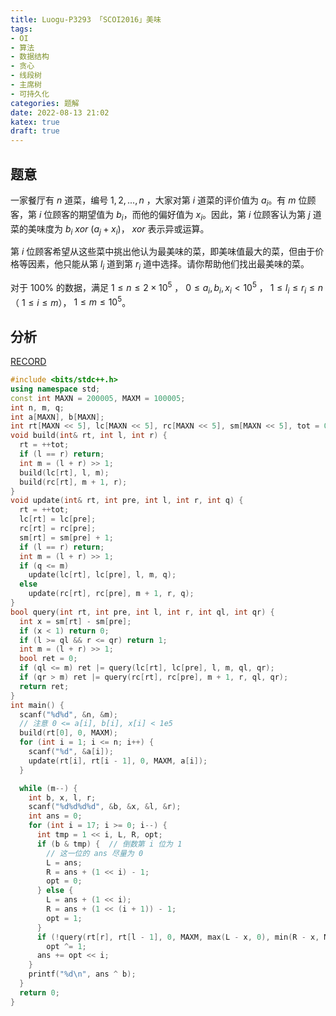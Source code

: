 ```yaml
---
title: Luogu-P3293 「SCOI2016」美味
tags:
- OI
- 算法
- 数据结构
- 贪心
- 线段树
- 主席树
- 可持久化
categories: 题解
date: 2022-08-13 21:02
katex: true
draft: true
---
```


## 题意

一家餐厅有 $n$ 道菜，编号 $1,2,...,n$ ，大家对第 $i$ 道菜的评价值为 $a_i$。有 $m$ 位顾客，第 $i$ 位顾客的期望值为 $b_i$，而他的偏好值为 $x_i$。因此，第 $i$ 位顾客认为第 $j$ 道菜的美味度为 $b_i \ xor \ (a_j+x_i)$， $xor$ 表示异或运算。

第 $i$ 位顾客希望从这些菜中挑出他认为最美味的菜，即美味值最大的菜，但由于价格等因素，他只能从第 $l_i$ 道到第 $r_i$ 道中选择。请你帮助他们找出最美味的菜。

对于 $100\%$ 的数据，满足 $1 \le n \le 2 \times 10^5$ ， $0 \le a_i,b_i,x_i < 10^5$ ， $1 \le l_i \le r_i \le n$（ $1 \le i \le m$）， $1 \le m \le 10^5$。

## 分析

[RECORD](https://www.luogu.com.cn/record/83676747)

```cpp
#include <bits/stdc++.h>
using namespace std;
const int MAXN = 200005, MAXM = 100005;
int n, m, q;
int a[MAXN], b[MAXN];
int rt[MAXN << 5], lc[MAXN << 5], rc[MAXN << 5], sm[MAXN << 5], tot = 0;
void build(int& rt, int l, int r) {
  rt = ++tot;
  if (l == r) return;
  int m = (l + r) >> 1;
  build(lc[rt], l, m);
  build(rc[rt], m + 1, r);
}
void update(int& rt, int pre, int l, int r, int q) {
  rt = ++tot;
  lc[rt] = lc[pre];
  rc[rt] = rc[pre];
  sm[rt] = sm[pre] + 1;
  if (l == r) return;
  int m = (l + r) >> 1;
  if (q <= m)
    update(lc[rt], lc[pre], l, m, q);
  else
    update(rc[rt], rc[pre], m + 1, r, q);
}
bool query(int rt, int pre, int l, int r, int ql, int qr) {
  int x = sm[rt] - sm[pre];
  if (x < 1) return 0;
  if (l >= ql && r <= qr) return 1;
  int m = (l + r) >> 1;
  bool ret = 0;
  if (ql <= m) ret |= query(lc[rt], lc[pre], l, m, ql, qr);
  if (qr > m) ret |= query(rc[rt], rc[pre], m + 1, r, ql, qr);
  return ret;
}
int main() {
  scanf("%d%d", &n, &m);
  // 注意 0 <= a[i], b[i], x[i] < 1e5
  build(rt[0], 0, MAXM);
  for (int i = 1; i <= n; i++) {
    scanf("%d", &a[i]);
    update(rt[i], rt[i - 1], 0, MAXM, a[i]);
  }

  while (m--) {
    int b, x, l, r;
    scanf("%d%d%d%d", &b, &x, &l, &r);
    int ans = 0;
    for (int i = 17; i >= 0; i--) {
      int tmp = 1 << i, L, R, opt;
      if (b & tmp) {  // 倒数第 i 位为 1
        // 这一位的 ans 尽量为 0
        L = ans;
        R = ans + (1 << i) - 1;
        opt = 0;
      } else {
        L = ans + (1 << i);
        R = ans + (1 << (i + 1)) - 1;
        opt = 1;
      }
      if (!query(rt[r], rt[l - 1], 0, MAXM, max(L - x, 0), min(R - x, MAXM)))
        opt ^= 1;
      ans += opt << i;
    }
    printf("%d\n", ans ^ b);
  }
  return 0;
}
```

